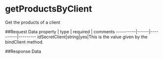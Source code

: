getProductsByClient
=====================
Get the products of a client

##Request Data
property  | type | required | comments
----------|------|----------|---------
idSecretClient|string|yes|This is the value given by the bindClient method.

##Response Data
